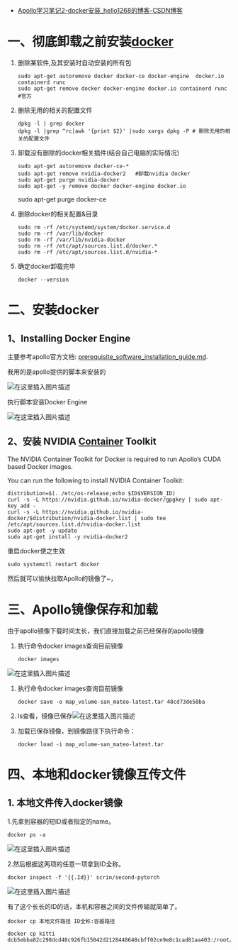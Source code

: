 - [Apollo学习笔记2-docker安装_hello1268的博客-CSDN博客](https://blog.csdn.net/hello1268/article/details/112002481)

# 一、彻底卸载之前安装[docker](https://so.csdn.net/so/search?q=docker&spm=1001.2101.3001.7020)

1. 删除某软件,及其安装时自动安装的所有包

   ```
   sudo apt-get autoremove docker docker-ce docker-engine  docker.io  containerd runc
   sudo apt-get remove docker docker-engine docker.io containerd runc #官方
   ```

2. 删除无用的相关的配置文件

   ```
   dpkg -l | grep docker
   dpkg -l |grep ^rc|awk '{print $2}' |sudo xargs dpkg -P # 删除无用的相关的配置文件
   ```

3. 卸载没有删除的docker相关插件(结合自己电脑的实际情况)

   ```
   sudo apt-get autoremove docker-ce-*
   sudo apt-get remove nvidia-docker2   #卸载nvidia docker
   sudo apt-get purge nvidia-docker   
   sudo apt-get -y remove docker docker-engine docker.io
   ```

   sudo apt-get purge docker-ce

4. 删除docker的相关配置&目录

   ```
   sudo rm -rf /etc/systemd/system/docker.service.d
   sudo rm -rf /var/lib/docker 
   sudo rm -rf /var/lib/nvidia-docker
   sudo rm -rf /etc/apt/sources.list.d/docker.*
   sudo rm -rf /etc/apt/sources.list.d/nvidia-*
   ```

5. 确定docker卸载完毕

   ```
   docker --version
   ```

# 二、安装docker

## 1、Installing Docker Engine

主要参考apollo官方文档: [prerequisite_software_installation_guide.md](https://github.com/ApolloAuto/apollo/blob/master/docs/specs/prerequisite_software_installation_guide.md).

我用的是apollo提供的脚本来安装的

![在这里插入图片描述](https://img-blog.csdnimg.cn/20201231163405933.png?x-oss-process=image/watermark,type_ZmFuZ3poZW5naGVpdGk,shadow_10,text_aHR0cHM6Ly9ibG9nLmNzZG4ubmV0L2hlbGxvMTI2OA==,size_16,color_FFFFFF,t_70#pic_center)

执行脚本安装Docker Engine

![在这里插入图片描述](https://img-blog.csdnimg.cn/20201231164033302.jpg?x-oss-process=image/watermark,type_ZmFuZ3poZW5naGVpdGk,shadow_10,text_aHR0cHM6Ly9ibG9nLmNzZG4ubmV0L2hlbGxvMTI2OA==,size_16,color_FFFFFF,t_70#pic_center)

## 2、安装 NVIDIA [Container](https://so.csdn.net/so/search?q=Container&spm=1001.2101.3001.7020) Toolkit

The NVIDIA Container Toolkit for Docker is required to run Apollo’s CUDA based Docker images.

You can run the following to install NVIDIA Container Toolkit:

```
distribution=$(. /etc/os-release;echo $ID$VERSION_ID)
curl -s -L https://nvidia.github.io/nvidia-docker/gpgkey | sudo apt-key add -
curl -s -L https://nvidia.github.io/nvidia-docker/$distribution/nvidia-docker.list | sudo tee /etc/apt/sources.list.d/nvidia-docker.list
sudo apt-get -y update
sudo apt-get install -y nvidia-docker2
```

重启docker使之生效

```
sudo systemctl restart docker
```

然后就可以愉快拉取Apollo的镜像了~，

# 三、Apollo镜像保存和加载

由于apollo镜像下载时间太长，我们直接加载之前已经保存的apollo镜像

1. 执行命令docker images查询目前镜像

   ```
   docker images
   ```

![在这里插入图片描述](https://img-blog.csdnimg.cn/20210101115740456.png?x-oss-process=image/watermark,type_ZmFuZ3poZW5naGVpdGk,shadow_10,text_aHR0cHM6Ly9ibG9nLmNzZG4ubmV0L2hlbGxvMTI2OA==,size_16,color_FFFFFF,t_70#pic_center)

1. 执行命令docker images查询目前镜像

   ```
   docker save -o map_volume-san_mateo-latest.tar 48cd73de58ba
   ```

2. ls查看，镜像已保存![在这里插入图片描述](https://img-blog.csdnimg.cn/20210101120418463.png?x-oss-process=image/watermark,type_ZmFuZ3poZW5naGVpdGk,shadow_10,text_aHR0cHM6Ly9ibG9nLmNzZG4ubmV0L2hlbGxvMTI2OA==,size_16,color_FFFFFF,t_70#pic_center)

3. 加载已保存镜像，到镜像路径下执行命令：

   ```
   docker load -i map_volume-san_mateo-latest.tar
   ```

# 四、本地和docker镜像互传文件

## 1. 本地文件传入docker镜像

1.先拿到容器的短ID或者指定的name。

```
docker ps -a
```

![在这里插入图片描述](https://img-blog.csdnimg.cn/20210609164627505.png?x-oss-process=image/watermark,type_ZmFuZ3poZW5naGVpdGk,shadow_10,text_aHR0cHM6Ly9ibG9nLmNzZG4ubmV0L2hlbGxvMTI2OA==,size_16,color_FFFFFF,t_70#pic_center)

2.然后根据这两项的任意一项拿到ID全称。

```
docker inspect -f '{{.Id}}' scrin/second-pytorch
```

![在这里插入图片描述](https://img-blog.csdnimg.cn/20210609164656150.png?x-oss-process=image/watermark,type_ZmFuZ3poZW5naGVpdGk,shadow_10,text_aHR0cHM6Ly9ibG9nLmNzZG4ubmV0L2hlbGxvMTI2OA==,size_16,color_FFFFFF,t_70#pic_center)

有了这个长长的ID的话，本机和容器之间的文件传输就简单了。

```
docker cp 本地文件路径 ID全称:容器路径

docker cp kitti dcb5ebba82c298dcd48c926fb15042d2128448648cbff02ce9e8c1cad81aa403:/root/data
```